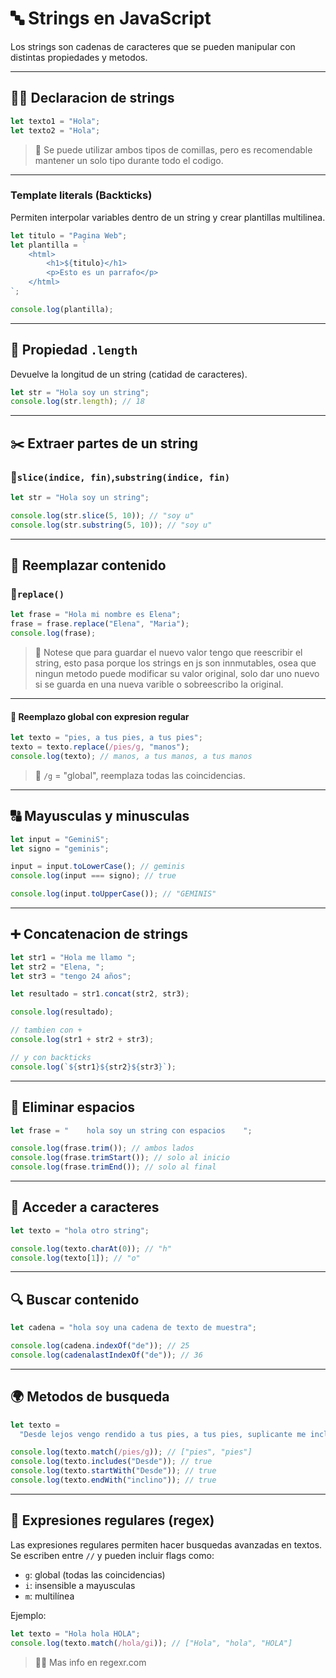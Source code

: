 # 🔤 Strings en JavaScript

Los strings son cadenas de caracteres que se pueden manipular con distintas propiedades y metodos.

---

## ✍🏻 Declaracion de strings

```javascript
let texto1 = "Hola";
let texto2 = "Hola";
```

> 📌 Se puede utilizar ambos tipos de comillas, pero es recomendable mantener un solo tipo durante todo el codigo.

---

### Template literals (Backticks)

Permiten interpolar variables dentro de un string y crear plantillas multilinea.

```javascript
let titulo = "Pagina Web";
let plantilla = `
    <html>
        <h1>${titulo}</h1>
        <p>Esto es un parrafo</p>
    </html>
`;

console.log(plantilla);
```

---

## 📏 Propiedad `.length`

Devuelve la longitud de un string (catidad de caracteres).

```javascript
let str = "Hola soy un string";
console.log(str.length); // 18
```

---

## ✂️ Extraer partes de un string

### 🔹`slice(indice, fin)`,`substring(indice, fin)`

```javascript
let str = "Hola soy un string";

console.log(str.slice(5, 10)); // "soy u"
console.log(str.substring(5, 10)); // "soy u"
```

---

## 🔁 Reemplazar contenido

### 🔹`replace()`

```javascript
let frase = "Hola mi nombre es Elena";
frase = frase.replace("Elena", "Maria");
console.log(frase);
```

> 📌 Notese que para guardar el nuevo valor tengo que reescribir el string, esto pasa porque los strings en js son innmutables, osea que ningun metodo puede modificar su valor original, solo dar uno nuevo si se guarda en una nueva varible o sobreescribo la original.

---

#### 🔹 Reemplazo global con expresion regular

```javascript
let texto = "pies, a tus pies, a tus pies";
texto = texto.replace(/pies/g, "manos");
console.log(texto); // manos, a tus manos, a tus manos
```

> 📌 `/g` = "global", reemplaza todas las coincidencias.

---

## 🔠 Mayusculas y minusculas

```javascript
let input = "GeminiS";
let signo = "geminis";

input = input.toLowerCase(); // geminis
console.log(input === signo); // true

console.log(input.toUpperCase()); // "GEMINIS"
```

---

## ➕ Concatenacion de strings

```javascript
let str1 = "Hola me llamo ";
let str2 = "Elena, ";
let str3 = "tengo 24 años";

let resultado = str1.concat(str2, str3);

console.log(resultado);

// tambien con +
console.log(str1 + str2 + str3);

// y con backticks
console.log(`${str1}${str2}${str3}`);
```

---

## 🫧 Eliminar espacios

```javascript
let frase = "    hola soy un string con espacios    ";

console.log(frase.trim()); // ambos lados
console.log(frase.trimStart()); // solo al inicio
console.log(frase.trimEnd()); // solo al final
```

---

## 🔎 Acceder a caracteres

```javascript
let texto = "hola otro string";

console.log(texto.charAt(0)); // "h"
console.log(texto[1]); // "o"
```

---

## 🔍 Buscar contenido

```javascript
let cadena = "hola soy una cadena de texto de muestra";

console.log(cadena.indexOf("de")); // 25
console.log(cadenalastIndexOf("de")); // 36
```

---

## 🌍 Metodos de busqueda

```javascript
let texto =
  "Desde lejos vengo rendido a tus pies, a tus pies, suplicante me inclino";

console.log(texto.match(/pies/g)); // ["pies", "pies"]
console.log(texto.includes("Desde")); // true
console.log(texto.startWith("Desde")); // true
console.log(texto.endWith("inclino")); // true
```

---

## 🧪 Expresiones regulares (regex)

Las expresiones regulares permiten hacer busquedas avanzadas en textos. Se escriben entre `//` y pueden incluir flags como:

- `g`: global (todas las coincidencias)
- `i`: insensible a mayusculas
- `m`: multilínea

Ejemplo:

```javascript
let texto = "Hola hola HOLA";
console.log(texto.match(/hola/gi)); // ["Hola", "hola", "HOLA"]
```

> ✍🏻 Mas info en regexr.com

